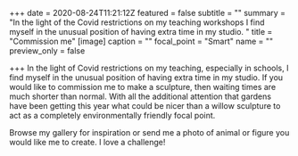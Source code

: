 +++
date = 2020-08-24T11:21:12Z
featured = false
subtitle = ""
summary = "In the light of the Covid restrictions on my teaching workshops I find myself in the unusual position of having extra time in my studio. "
title = "Commission me"
[image]
caption = ""
focal_point = "Smart"
name = ""
preview_only = false

+++
In the light of Covid restrictions on my teaching, especially in schools, I find myself in the unusual position of having extra time in my studio. If you would like to commission me to make a sculpture, then waiting times are much shorter than normal. With all the additional attention that gardens have been getting this year what could be nicer than a willow sculpture to act as a completely environmentally friendly focal point.

Browse my gallery for inspiration or send me a photo of animal or figure you would like me to create. I love a challenge!